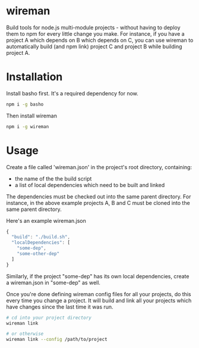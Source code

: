 # wireman

Build tools for node.js multi-module projects - without having to deploy them to npm for every little change you make. For instance, if you have a project A which depends on B which depends on C, you can use wireman to automatically build (and npm link) project C and project B while building project A.

# Installation

Install basho first. It's a required dependency for now.

```bash
npm i -g basho
```

Then install wireman

```bash
npm i -g wireman
```

# Usage

Create a file called 'wireman.json' in the project's root directory, containing:

- the name of the the build script
- a list of local dependencies which need to be built and linked

The dependencies must be checked out into the same parent directory. For instance, in the above example projects A, B and C must be cloned into the same parent directory.

Here's an example wireman.json

```js
{
  "build": "./build.sh",
  "localDependencies": [
    "some-dep",
    "some-other-dep"
  ]
}
```

Similarly, if the project "some-dep" has its own local dependencies, create a wireman.json in "some-dep" as well.

Once you're done defining wireman config files for all your projects, do this every time you change a project. It will build and link all your projects which have changes since the last time it was run.

```bash
# cd into your project directory
wireman link

# or otherwise
wireman link --config /path/to/project
```

